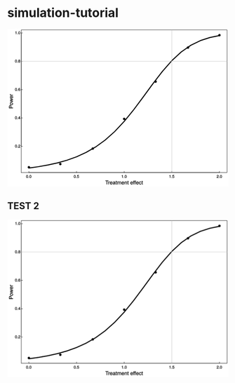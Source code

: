 # simulation-tutorial

<?xml version="1.0" encoding="UTF-8"?>
<svg xmlns="http://www.w3.org/2000/svg" xmlns:xlink="http://www.w3.org/1999/xlink" width="504pt" height="360pt" viewBox="0 0 504 360" version="1.1">
<defs>
<g>
<symbol overflow="visible" id="glyph0-0">
<path style="stroke:none;" d=""/>
</symbol>
<symbol overflow="visible" id="glyph0-1">
<path style="stroke:none;" d="M 4.71875 -3.203125 C 4.71875 -5.421875 3.859375 -6.65625 2.46875 -6.65625 C 1.09375 -6.65625 0.21875 -5.40625 0.21875 -3.265625 C 0.21875 -1.109375 1.109375 0.140625 2.46875 0.140625 C 3.828125 0.140625 4.71875 -1.109375 4.71875 -3.203125 Z M 3.59375 -3.28125 C 3.59375 -1.46875 3.34375 -0.796875 2.453125 -0.796875 C 1.625 -0.796875 1.34375 -1.5 1.34375 -3.25 C 1.34375 -5 1.625 -5.671875 2.46875 -5.671875 C 3.328125 -5.671875 3.59375 -4.984375 3.59375 -3.28125 Z M 3.59375 -3.28125 "/>
</symbol>
<symbol overflow="visible" id="glyph0-2">
<path style="stroke:none;" d="M 1.875 -0.140625 L 1.875 -1.203125 L 0.625 -1.203125 L 0.625 0 L 1.875 0 Z M 1.875 -0.140625 "/>
</symbol>
<symbol overflow="visible" id="glyph0-3">
<path style="stroke:none;" d="M 4.765625 -2.25 C 4.765625 -3.515625 3.78125 -4.46875 2.5625 -4.46875 C 2.109375 -4.46875 1.625 -4.3125 1.578125 -4.28125 L 1.765625 -5.46875 L 4.4375 -5.46875 L 4.4375 -6.515625 L 0.84375 -6.515625 L 0.328125 -2.90625 L 1.3125 -2.90625 C 1.71875 -3.390625 1.921875 -3.5 2.40625 -3.5 C 3.265625 -3.5 3.640625 -3.09375 3.640625 -2.140625 C 3.640625 -1.21875 3.28125 -0.84375 2.40625 -0.84375 C 1.71875 -0.84375 1.453125 -1.046875 1.21875 -1.90625 L 0.125 -1.90625 C 0.40625 -0.5 1.296875 0.140625 2.4375 0.140625 C 3.71875 0.140625 4.765625 -0.90625 4.765625 -2.25 Z M 4.765625 -2.25 "/>
</symbol>
<symbol overflow="visible" id="glyph0-4">
<path style="stroke:none;" d="M 3.28125 -0.140625 L 3.28125 -6.65625 L 2.46875 -6.65625 C 2.15625 -5.53125 2.140625 -5.53125 0.75 -5.359375 L 0.75 -4.546875 L 2.171875 -4.546875 L 2.171875 0 L 3.28125 0 Z M 3.28125 -0.140625 "/>
</symbol>
<symbol overflow="visible" id="glyph0-5">
<path style="stroke:none;" d="M 4.75 -4.640625 C 4.75 -5.71875 3.765625 -6.65625 2.5625 -6.65625 C 1.25 -6.65625 0.328125 -5.84375 0.28125 -4.171875 L 1.390625 -4.171875 C 1.453125 -5.375 1.75 -5.6875 2.53125 -5.6875 C 3.25 -5.6875 3.625 -5.3125 3.625 -4.625 C 3.625 -4.125 3.375 -3.78125 2.8125 -3.46875 L 1.984375 -3 C 0.640625 -2.234375 0.21875 -1.53125 0.140625 0 L 4.703125 0 L 4.703125 -1.046875 L 1.375 -1.046875 C 1.4375 -1.4375 1.671875 -1.671875 2.453125 -2.140625 L 3.359375 -2.625 C 4.25 -3.09375 4.75 -3.859375 4.75 -4.640625 Z M 4.75 -4.640625 "/>
</symbol>
<symbol overflow="visible" id="glyph0-6">
<path style="stroke:none;" d="M 4.828125 -1.671875 L 4.828125 -2.515625 L 3.890625 -2.515625 L 3.890625 -6.65625 L 3.0625 -6.65625 L 0.09375 -2.53125 L 0.09375 -1.53125 L 2.78125 -1.53125 L 2.78125 0 L 3.890625 0 L 3.890625 -1.53125 L 4.828125 -1.53125 Z M 2.9375 -2.515625 L 1.21875 -2.515625 L 3.046875 -5.0625 L 2.78125 -5.171875 L 2.78125 -2.515625 Z M 2.9375 -2.515625 "/>
</symbol>
<symbol overflow="visible" id="glyph0-7">
<path style="stroke:none;" d="M 4.765625 -2.109375 C 4.765625 -3.296875 3.8125 -4.234375 2.65625 -4.234375 C 2.03125 -4.234375 1.421875 -3.953125 1.078125 -3.484375 L 1.34375 -3.390625 C 1.359375 -4.953125 1.703125 -5.671875 2.625 -5.671875 C 3.171875 -5.671875 3.40625 -5.46875 3.5625 -4.71875 L 4.65625 -4.71875 C 4.484375 -5.890625 3.640625 -6.65625 2.671875 -6.65625 C 1.1875 -6.65625 0.21875 -5.265625 0.21875 -3.046875 C 0.21875 -1.046875 1.078125 0.140625 2.53125 0.140625 C 3.75 0.140625 4.765625 -0.859375 4.765625 -2.109375 Z M 3.640625 -2.046875 C 3.640625 -1.25 3.265625 -0.84375 2.53125 -0.84375 C 1.796875 -0.84375 1.390625 -1.28125 1.390625 -2.09375 C 1.390625 -2.890625 1.78125 -3.265625 2.5625 -3.265625 C 3.328125 -3.265625 3.640625 -2.90625 3.640625 -2.046875 Z M 3.640625 -2.046875 "/>
</symbol>
<symbol overflow="visible" id="glyph0-8">
<path style="stroke:none;" d="M 4.765625 -1.9375 C 4.765625 -2.640625 4.25 -3.28125 3.796875 -3.5 C 4.28125 -3.78125 4.546875 -4.21875 4.546875 -4.8125 C 4.546875 -5.8125 3.609375 -6.65625 2.46875 -6.65625 C 1.34375 -6.65625 0.390625 -5.8125 0.390625 -4.8125 C 0.390625 -4.21875 0.65625 -3.796875 1.140625 -3.5 C 0.6875 -3.28125 0.171875 -2.640625 0.171875 -1.9375 C 0.171875 -0.78125 1.21875 0.140625 2.46875 0.140625 C 3.734375 0.140625 4.765625 -0.78125 4.765625 -1.9375 Z M 3.421875 -4.796875 C 3.421875 -4.203125 3.140625 -3.9375 2.46875 -3.9375 C 1.8125 -3.9375 1.515625 -4.203125 1.515625 -4.8125 C 1.515625 -5.421875 1.8125 -5.671875 2.46875 -5.671875 C 3.15625 -5.671875 3.421875 -5.421875 3.421875 -4.796875 Z M 3.640625 -1.921875 C 3.640625 -1.171875 3.265625 -0.84375 2.453125 -0.84375 C 1.6875 -0.84375 1.296875 -1.171875 1.296875 -1.921875 C 1.296875 -2.671875 1.6875 -3 2.46875 -3 C 3.265625 -3 3.640625 -2.671875 3.640625 -1.921875 Z M 3.640625 -1.921875 "/>
</symbol>
<symbol overflow="visible" id="glyph1-0">
<path style="stroke:none;" d=""/>
</symbol>
<symbol overflow="visible" id="glyph1-1">
<path style="stroke:none;" d="M 7.25 -7.890625 L 7.25 -9.015625 L 0.109375 -9.015625 L 0.109375 -7.765625 L 2.984375 -7.765625 L 2.984375 0 L 4.375 0 L 4.375 -7.765625 L 7.25 -7.765625 Z M 7.25 -7.890625 "/>
</symbol>
<symbol overflow="visible" id="glyph1-2">
<path style="stroke:none;" d="M 3.984375 -5.546875 L 3.984375 -6.6875 C 3.6875 -6.71875 3.59375 -6.734375 3.46875 -6.734375 C 2.8125 -6.734375 2.21875 -6.3125 1.640625 -5.375 L 1.890625 -5.28125 L 1.890625 -6.546875 L 0.703125 -6.546875 L 0.703125 0 L 1.96875 0 L 1.96875 -3.390625 C 1.96875 -4.8125 2.296875 -5.390625 3.984375 -5.40625 Z M 3.984375 -5.546875 "/>
</symbol>
<symbol overflow="visible" id="glyph1-3">
<path style="stroke:none;" d="M 6.28125 -2.984375 C 6.28125 -3.90625 6.21875 -4.46875 6.03125 -4.9375 C 5.625 -5.96875 4.53125 -6.734375 3.359375 -6.734375 C 1.609375 -6.734375 0.34375 -5.296875 0.34375 -3.234375 C 0.34375 -1.171875 1.578125 0.1875 3.34375 0.1875 C 4.78125 0.1875 5.90625 -0.765625 6.1875 -2.171875 L 4.921875 -2.171875 C 4.59375 -1.21875 4.171875 -1.015625 3.375 -1.015625 C 2.328125 -1.015625 1.6875 -1.546875 1.65625 -2.859375 L 6.28125 -2.859375 Z M 5.1875 -3.78125 C 5.1875 -3.78125 4.984375 -3.921875 4.984375 -3.9375 L 1.6875 -3.9375 C 1.765625 -4.921875 2.34375 -5.546875 3.34375 -5.546875 C 4.328125 -5.546875 4.9375 -4.859375 4.9375 -3.875 Z M 5.1875 -3.78125 "/>
</symbol>
<symbol overflow="visible" id="glyph1-4">
<path style="stroke:none;" d="M 6.546875 -0.15625 L 6.546875 -1.078125 C 6.3125 -1.015625 6.265625 -1.015625 6.203125 -1.015625 C 5.859375 -1.015625 5.796875 -1.0625 5.796875 -1.375 L 5.796875 -4.890625 C 5.796875 -6 4.84375 -6.734375 3.296875 -6.734375 C 1.78125 -6.734375 0.703125 -6.015625 0.640625 -4.421875 L 1.90625 -4.421875 C 2 -5.328125 2.328125 -5.546875 3.265625 -5.546875 C 4.15625 -5.546875 4.53125 -5.34375 4.53125 -4.734375 L 4.53125 -4.46875 C 4.53125 -4.0625 4.421875 -4.015625 3.625 -3.90625 C 2.203125 -3.734375 1.984375 -3.6875 1.609375 -3.53125 C 0.875 -3.234375 0.359375 -2.53125 0.359375 -1.765625 C 0.359375 -0.625 1.296875 0.1875 2.5625 0.1875 C 3.375 0.1875 4.25 -0.1875 4.625 -0.59375 C 4.671875 -0.390625 5.25 0.078125 5.734375 0.078125 C 5.9375 0.078125 6.09375 0.0625 6.546875 -0.046875 Z M 4.53125 -2.296875 C 4.53125 -1.40625 3.75 -0.953125 2.78125 -0.953125 C 2 -0.953125 1.6875 -1.109375 1.6875 -1.78125 C 1.6875 -2.453125 1.984375 -2.609375 3.0625 -2.765625 C 4.109375 -2.90625 4.328125 -2.953125 4.53125 -3.03125 Z M 4.53125 -2.296875 "/>
</symbol>
<symbol overflow="visible" id="glyph1-5">
<path style="stroke:none;" d="M 3.1875 -0.125 L 3.1875 -1.15625 C 2.921875 -1.0625 2.765625 -1.0625 2.5625 -1.0625 C 2.140625 -1.0625 2.140625 -1.046875 2.140625 -1.484375 L 2.140625 -5.46875 L 3.1875 -5.46875 L 3.1875 -6.546875 L 2.140625 -6.546875 L 2.140625 -8.28125 L 0.875 -8.28125 L 0.875 -6.546875 L 0.03125 -6.546875 L 0.03125 -5.46875 L 0.875 -5.46875 L 0.875 -1.046875 C 0.875 -0.40625 1.453125 0.078125 2.234375 0.078125 C 2.46875 0.078125 2.71875 0.0625 3.1875 -0.03125 Z M 3.1875 -0.125 "/>
</symbol>
<symbol overflow="visible" id="glyph1-6">
<path style="stroke:none;" d="M 9.25 -0.125 L 9.25 -4.84375 C 9.25 -5.96875 8.5 -6.734375 7.3125 -6.734375 C 6.484375 -6.734375 5.875 -6.4375 5.40625 -5.875 C 5.109375 -6.40625 4.515625 -6.734375 3.703125 -6.734375 C 2.859375 -6.734375 2.203125 -6.390625 1.65625 -5.625 L 1.890625 -5.53125 L 1.890625 -6.546875 L 0.703125 -6.546875 L 0.703125 0 L 1.984375 0 L 1.984375 -4.078125 C 1.984375 -4.984375 2.515625 -5.59375 3.328125 -5.59375 C 4.0625 -5.59375 4.34375 -5.265625 4.34375 -4.46875 L 4.34375 0 L 5.609375 0 L 5.609375 -4.078125 C 5.609375 -4.984375 6.15625 -5.59375 6.96875 -5.59375 C 7.703125 -5.59375 7.984375 -5.25 7.984375 -4.46875 L 7.984375 0 L 9.25 0 Z M 9.25 -0.125 "/>
</symbol>
<symbol overflow="visible" id="glyph1-7">
<path style="stroke:none;" d="M 5.96875 -0.125 L 5.96875 -4.890625 C 5.96875 -5.921875 5.0625 -6.734375 3.859375 -6.734375 C 2.921875 -6.734375 2.203125 -6.34375 1.65625 -5.453125 L 1.890625 -5.359375 L 1.890625 -6.546875 L 0.703125 -6.546875 L 0.703125 0 L 1.96875 0 L 1.96875 -3.59375 C 1.96875 -4.890625 2.53125 -5.59375 3.546875 -5.59375 C 4.34375 -5.59375 4.703125 -5.25 4.703125 -4.484375 L 4.703125 0 L 5.96875 0 Z M 5.96875 -0.125 "/>
</symbol>
<symbol overflow="visible" id="glyph1-8">
<path style="stroke:none;" d=""/>
</symbol>
<symbol overflow="visible" id="glyph1-9">
<path style="stroke:none;" d="M 6.328125 -5.609375 L 6.328125 -6.546875 L 5.28125 -6.546875 L 5.28125 -7.40625 C 5.28125 -7.828125 5.390625 -7.90625 5.84375 -7.90625 C 5.921875 -7.90625 5.96875 -7.90625 6.328125 -7.890625 L 6.328125 -8.96875 C 5.96875 -9.03125 5.828125 -9.046875 5.625 -9.046875 C 4.703125 -9.046875 4.015625 -8.390625 4.015625 -7.484375 L 4.015625 -6.546875 L 2.1875 -6.546875 L 2.1875 -7.40625 C 2.1875 -7.828125 2.296875 -7.90625 2.75 -7.90625 C 2.828125 -7.90625 2.875 -7.90625 3.234375 -7.890625 L 3.234375 -8.96875 C 2.875 -9.03125 2.734375 -9.046875 2.53125 -9.046875 C 1.609375 -9.046875 0.90625 -8.390625 0.90625 -7.484375 L 0.90625 -6.546875 L 0.078125 -6.546875 L 0.078125 -5.46875 L 0.90625 -5.46875 L 0.90625 0 L 2.1875 0 L 2.1875 -5.46875 L 4.015625 -5.46875 L 4.015625 0 L 5.28125 0 L 5.28125 -5.46875 L 6.328125 -5.46875 Z M 6.328125 -5.609375 "/>
</symbol>
<symbol overflow="visible" id="glyph1-10">
<path style="stroke:none;" d="M 5.71875 -2.421875 L 4.59375 -2.421875 C 4.40625 -1.28125 4.03125 -1.015625 3.1875 -1.015625 C 2.078125 -1.015625 1.546875 -1.734375 1.546875 -3.21875 C 1.546875 -4.78125 2.0625 -5.546875 3.15625 -5.546875 C 4 -5.546875 4.375 -5.1875 4.53125 -4.171875 L 5.796875 -4.171875 C 5.65625 -5.84375 4.578125 -6.734375 3.171875 -6.734375 C 1.46875 -6.734375 0.234375 -5.296875 0.234375 -3.21875 C 0.234375 -1.1875 1.453125 0.1875 3.15625 0.1875 C 4.65625 0.1875 5.734375 -0.859375 5.875 -2.421875 Z M 5.71875 -2.421875 "/>
</symbol>
<symbol overflow="visible" id="glyph2-0">
<path style="stroke:none;" d=""/>
</symbol>
<symbol overflow="visible" id="glyph2-1">
<path style="stroke:none;" d="M -6.3125 -7.53125 C -7.953125 -7.53125 -9.015625 -6.4375 -9.015625 -4.703125 L -9.015625 -0.953125 L 0 -0.953125 L 0 -2.34375 L -3.703125 -2.34375 L -3.703125 -4.953125 C -3.703125 -6.390625 -4.859375 -7.53125 -6.3125 -7.53125 Z M -6.359375 -6.09375 C -5.40625 -6.09375 -4.953125 -5.609375 -4.953125 -4.53125 L -4.953125 -2.34375 L -7.765625 -2.34375 L -7.765625 -4.53125 C -7.765625 -5.609375 -7.3125 -6.09375 -6.359375 -6.09375 Z M -6.359375 -6.09375 "/>
</symbol>
<symbol overflow="visible" id="glyph2-2">
<path style="stroke:none;" d="M -3.234375 -6.25 C -5.40625 -6.25 -6.734375 -5.078125 -6.734375 -3.265625 C -6.734375 -1.5 -5.390625 -0.28125 -3.28125 -0.28125 C -1.15625 -0.28125 0.1875 -1.484375 0.1875 -3.28125 C 0.1875 -5.046875 -1.15625 -6.25 -3.234375 -6.25 Z M -3.234375 -4.9375 C -1.765625 -4.9375 -1.015625 -4.375 -1.015625 -3.28125 C -1.015625 -2.15625 -1.75 -1.609375 -3.28125 -1.609375 C -4.78125 -1.609375 -5.546875 -2.15625 -5.546875 -3.28125 C -5.546875 -4.40625 -4.796875 -4.9375 -3.234375 -4.9375 Z M -3.234375 -4.9375 "/>
</symbol>
<symbol overflow="visible" id="glyph2-3">
<path style="stroke:none;" d="M -6.546875 -8.5 L -6.546875 -7.265625 L -1.53125 -5.96875 L -1.53125 -6.25 L -6.546875 -4.984375 L -6.546875 -3.546875 L -1.53125 -2.3125 L -1.53125 -2.59375 L -6.546875 -1.265625 L -6.546875 0.109375 L 0 -1.78125 L 0 -3.125 L -5.0625 -4.375 L -5.0625 -4.09375 L 0 -5.40625 L 0 -6.75 L -6.546875 -8.65625 Z M -6.546875 -8.5 "/>
</symbol>
<symbol overflow="visible" id="glyph2-4">
<path style="stroke:none;" d="M -2.984375 -6.28125 C -3.90625 -6.28125 -4.46875 -6.21875 -4.9375 -6.03125 C -5.96875 -5.625 -6.734375 -4.53125 -6.734375 -3.359375 C -6.734375 -1.609375 -5.296875 -0.34375 -3.234375 -0.34375 C -1.171875 -0.34375 0.1875 -1.578125 0.1875 -3.34375 C 0.1875 -4.78125 -0.765625 -5.90625 -2.171875 -6.1875 L -2.171875 -4.921875 C -1.21875 -4.59375 -1.015625 -4.171875 -1.015625 -3.375 C -1.015625 -2.328125 -1.546875 -1.6875 -2.859375 -1.65625 L -2.859375 -6.28125 Z M -3.78125 -5.1875 C -3.78125 -5.1875 -3.921875 -4.984375 -3.9375 -4.984375 L -3.9375 -1.6875 C -4.921875 -1.765625 -5.546875 -2.34375 -5.546875 -3.34375 C -5.546875 -4.328125 -4.859375 -4.9375 -3.875 -4.9375 Z M -3.78125 -5.1875 "/>
</symbol>
<symbol overflow="visible" id="glyph2-5">
<path style="stroke:none;" d="M -5.546875 -3.984375 L -6.6875 -3.984375 C -6.71875 -3.6875 -6.734375 -3.59375 -6.734375 -3.46875 C -6.734375 -2.8125 -6.3125 -2.21875 -5.375 -1.640625 L -5.28125 -1.890625 L -6.546875 -1.890625 L -6.546875 -0.703125 L 0 -0.703125 L 0 -1.96875 L -3.390625 -1.96875 C -4.8125 -1.96875 -5.390625 -2.296875 -5.40625 -3.984375 Z M -5.546875 -3.984375 "/>
</symbol>
</g>
<clipPath id="clip1">
  <path d="M 31.679688 74 L 502 74 L 502 75 L 31.679688 75 Z M 31.679688 74 "/>
</clipPath>
<clipPath id="clip2">
  <path d="M 374 2.878906 L 376 2.878906 L 376 329 L 374 329 Z M 374 2.878906 "/>
</clipPath>
</defs>
<g id="surface9">
<rect x="0" y="0" width="504" height="360" style="fill:rgb(100%,100%,100%);fill-opacity:1;stroke:none;"/>
<path style=" stroke:none;fill-rule:nonzero;fill:rgb(0%,0%,0%);fill-opacity:1;" d="M 51.765625 316.265625 C 51.765625 319.867188 46.367188 319.867188 46.367188 316.265625 C 46.367188 312.667969 51.765625 312.667969 51.765625 316.265625 "/>
<path style=" stroke:none;fill-rule:nonzero;fill:rgb(0%,0%,0%);fill-opacity:1;" d="M 123.488281 308.929688 C 123.488281 312.527344 118.085938 312.527344 118.085938 308.929688 C 118.085938 305.328125 123.488281 305.328125 123.488281 308.929688 "/>
<path style=" stroke:none;fill-rule:nonzero;fill:rgb(0%,0%,0%);fill-opacity:1;" d="M 197.378906 273.792969 C 197.378906 277.390625 191.980469 277.390625 191.980469 273.792969 C 191.980469 270.191406 197.378906 270.191406 197.378906 273.792969 "/>
<path style=" stroke:none;fill-rule:nonzero;fill:rgb(0%,0%,0%);fill-opacity:1;" d="M 269.101562 206.007812 C 269.101562 209.605469 263.699219 209.605469 263.699219 206.007812 C 263.699219 202.40625 269.101562 202.40625 269.101562 206.007812 "/>
<path style=" stroke:none;fill-rule:nonzero;fill:rgb(0%,0%,0%);fill-opacity:1;" d="M 340.820312 120.992188 C 340.820312 124.589844 335.421875 124.589844 335.421875 120.992188 C 335.421875 117.390625 340.820312 117.390625 340.820312 120.992188 "/>
<path style=" stroke:none;fill-rule:nonzero;fill:rgb(0%,0%,0%);fill-opacity:1;" d="M 414.714844 43.25 C 414.714844 46.851562 409.3125 46.851562 409.3125 43.25 C 409.3125 39.648438 414.714844 39.648438 414.714844 43.25 "/>
<path style=" stroke:none;fill-rule:nonzero;fill:rgb(0%,0%,0%);fill-opacity:1;" d="M 486.433594 14.933594 C 486.433594 18.535156 481.035156 18.535156 481.035156 14.933594 C 481.035156 11.332031 486.433594 11.332031 486.433594 14.933594 "/>
<path style="fill:none;stroke-width:0.75;stroke-linecap:round;stroke-linejoin:round;stroke:rgb(0%,0%,0%);stroke-opacity:1;stroke-miterlimit:10;" d="M 49.066406 328.320312 L 483.734375 328.320312 "/>
<path style="fill:none;stroke-width:0.75;stroke-linecap:round;stroke-linejoin:round;stroke:rgb(0%,0%,0%);stroke-opacity:1;stroke-miterlimit:10;" d="M 49.066406 328.320312 L 49.066406 325.441406 "/>
<path style="fill:none;stroke-width:0.75;stroke-linecap:round;stroke-linejoin:round;stroke:rgb(0%,0%,0%);stroke-opacity:1;stroke-miterlimit:10;" d="M 157.734375 328.320312 L 157.734375 325.441406 "/>
<path style="fill:none;stroke-width:0.75;stroke-linecap:round;stroke-linejoin:round;stroke:rgb(0%,0%,0%);stroke-opacity:1;stroke-miterlimit:10;" d="M 266.398438 328.320312 L 266.398438 325.441406 "/>
<path style="fill:none;stroke-width:0.75;stroke-linecap:round;stroke-linejoin:round;stroke:rgb(0%,0%,0%);stroke-opacity:1;stroke-miterlimit:10;" d="M 375.066406 328.320312 L 375.066406 325.441406 "/>
<path style="fill:none;stroke-width:0.75;stroke-linecap:round;stroke-linejoin:round;stroke:rgb(0%,0%,0%);stroke-opacity:1;stroke-miterlimit:10;" d="M 483.734375 328.320312 L 483.734375 325.441406 "/>
<g style="fill:rgb(0%,0%,0%);fill-opacity:1;">
  <use xlink:href="#glyph0-1" x="42.566406" y="340.613281"/>
  <use xlink:href="#glyph0-2" x="47.570312" y="340.613281"/>
  <use xlink:href="#glyph0-1" x="50.072266" y="340.613281"/>
</g>
<g style="fill:rgb(0%,0%,0%);fill-opacity:1;">
  <use xlink:href="#glyph0-1" x="151.234375" y="340.613281"/>
  <use xlink:href="#glyph0-2" x="156.238281" y="340.613281"/>
  <use xlink:href="#glyph0-3" x="158.740234" y="340.613281"/>
</g>
<g style="fill:rgb(0%,0%,0%);fill-opacity:1;">
  <use xlink:href="#glyph0-4" x="259.898438" y="340.613281"/>
  <use xlink:href="#glyph0-2" x="264.902344" y="340.613281"/>
  <use xlink:href="#glyph0-1" x="267.404297" y="340.613281"/>
</g>
<g style="fill:rgb(0%,0%,0%);fill-opacity:1;">
  <use xlink:href="#glyph0-4" x="368.566406" y="340.613281"/>
  <use xlink:href="#glyph0-2" x="373.570312" y="340.613281"/>
  <use xlink:href="#glyph0-3" x="376.072266" y="340.613281"/>
</g>
<g style="fill:rgb(0%,0%,0%);fill-opacity:1;">
  <use xlink:href="#glyph0-5" x="477.234375" y="340.613281"/>
  <use xlink:href="#glyph0-2" x="482.238281" y="340.613281"/>
  <use xlink:href="#glyph0-1" x="484.740234" y="340.613281"/>
</g>
<path style="fill:none;stroke-width:0.75;stroke-linecap:round;stroke-linejoin:round;stroke:rgb(0%,0%,0%);stroke-opacity:1;stroke-miterlimit:10;" d="M 31.679688 268.554688 L 31.679688 9.957031 "/>
<path style="fill:none;stroke-width:0.75;stroke-linecap:round;stroke-linejoin:round;stroke:rgb(0%,0%,0%);stroke-opacity:1;stroke-miterlimit:10;" d="M 31.679688 268.554688 L 34.558594 268.554688 "/>
<path style="fill:none;stroke-width:0.75;stroke-linecap:round;stroke-linejoin:round;stroke:rgb(0%,0%,0%);stroke-opacity:1;stroke-miterlimit:10;" d="M 31.679688 203.90625 L 34.558594 203.90625 "/>
<path style="fill:none;stroke-width:0.75;stroke-linecap:round;stroke-linejoin:round;stroke:rgb(0%,0%,0%);stroke-opacity:1;stroke-miterlimit:10;" d="M 31.679688 139.253906 L 34.558594 139.253906 "/>
<path style="fill:none;stroke-width:0.75;stroke-linecap:round;stroke-linejoin:round;stroke:rgb(0%,0%,0%);stroke-opacity:1;stroke-miterlimit:10;" d="M 31.679688 74.605469 L 34.558594 74.605469 "/>
<path style="fill:none;stroke-width:0.75;stroke-linecap:round;stroke-linejoin:round;stroke:rgb(0%,0%,0%);stroke-opacity:1;stroke-miterlimit:10;" d="M 31.679688 9.957031 L 34.558594 9.957031 "/>
<g style="fill:rgb(0%,0%,0%);fill-opacity:1;">
  <use xlink:href="#glyph0-1" x="17.238281" y="271.386719"/>
  <use xlink:href="#glyph0-2" x="22.242188" y="271.386719"/>
  <use xlink:href="#glyph0-5" x="24.744141" y="271.386719"/>
</g>
<g style="fill:rgb(0%,0%,0%);fill-opacity:1;">
  <use xlink:href="#glyph0-1" x="17.238281" y="206.738281"/>
  <use xlink:href="#glyph0-2" x="22.242188" y="206.738281"/>
  <use xlink:href="#glyph0-6" x="24.744141" y="206.738281"/>
</g>
<g style="fill:rgb(0%,0%,0%);fill-opacity:1;">
  <use xlink:href="#glyph0-1" x="17.238281" y="142.085938"/>
  <use xlink:href="#glyph0-2" x="22.242188" y="142.085938"/>
  <use xlink:href="#glyph0-7" x="24.744141" y="142.085938"/>
</g>
<g style="fill:rgb(0%,0%,0%);fill-opacity:1;">
  <use xlink:href="#glyph0-1" x="17.238281" y="77.4375"/>
  <use xlink:href="#glyph0-2" x="22.242188" y="77.4375"/>
  <use xlink:href="#glyph0-8" x="24.744141" y="77.4375"/>
</g>
<g style="fill:rgb(0%,0%,0%);fill-opacity:1;">
  <use xlink:href="#glyph0-4" x="17.238281" y="12.789062"/>
  <use xlink:href="#glyph0-2" x="22.242188" y="12.789062"/>
  <use xlink:href="#glyph0-1" x="24.744141" y="12.789062"/>
</g>
<path style="fill:none;stroke-width:0.75;stroke-linecap:round;stroke-linejoin:round;stroke:rgb(0%,0%,0%);stroke-opacity:1;stroke-miterlimit:10;" d="M 31.679688 328.320312 L 501.121094 328.320312 L 501.121094 2.878906 L 31.679688 2.878906 L 31.679688 328.320312 "/>
<g style="fill:rgb(0%,0%,0%);fill-opacity:1;">
  <use xlink:href="#glyph1-1" x="223.398438" y="355.456055"/>
  <use xlink:href="#glyph1-2" x="229.651367" y="355.456055"/>
  <use xlink:href="#glyph1-3" x="233.52832" y="355.456055"/>
  <use xlink:href="#glyph1-4" x="240.200195" y="355.456055"/>
  <use xlink:href="#glyph1-5" x="246.87207" y="355.456055"/>
  <use xlink:href="#glyph1-6" x="250.208008" y="355.456055"/>
  <use xlink:href="#glyph1-3" x="260.204102" y="355.456055"/>
  <use xlink:href="#glyph1-7" x="266.875977" y="355.456055"/>
  <use xlink:href="#glyph1-5" x="273.547852" y="355.456055"/>
  <use xlink:href="#glyph1-8" x="276.883789" y="355.456055"/>
  <use xlink:href="#glyph1-3" x="280.219727" y="355.456055"/>
  <use xlink:href="#glyph1-9" x="286.891602" y="355.456055"/>
  <use xlink:href="#glyph1-3" x="293.299805" y="355.456055"/>
  <use xlink:href="#glyph1-10" x="299.97168" y="355.456055"/>
  <use xlink:href="#glyph1-5" x="305.97168" y="355.456055"/>
</g>
<g style="fill:rgb(0%,0%,0%);fill-opacity:1;">
  <use xlink:href="#glyph2-1" x="12.737305" y="182.601562"/>
  <use xlink:href="#glyph2-2" x="12.737305" y="174.897461"/>
  <use xlink:href="#glyph2-3" x="12.737305" y="168.344727"/>
  <use xlink:href="#glyph2-4" x="12.737305" y="159.799805"/>
  <use xlink:href="#glyph2-5" x="12.737305" y="153.12793"/>
</g>
<path style="fill:none;stroke-width:2.25;stroke-linecap:round;stroke-linejoin:round;stroke:rgb(0%,0%,0%);stroke-opacity:1;stroke-miterlimit:10;" d="M 49.066406 318.050781 L 70.800781 314.996094 L 92.535156 311.175781 L 114.265625 306.355469 L 136 300.25 L 157.734375 292.480469 L 179.464844 282.59375 L 201.199219 270.070312 L 222.933594 254.355469 L 244.667969 235 L 266.398438 211.8125 L 288.132812 185.132812 L 309.867188 156.011719 L 331.601562 126.234375 L 353.332031 97.972656 L 375.066406 73.191406 L 396.800781 53.125 L 418.535156 38.03125 L 440.265625 27.414062 L 462 20.375 L 483.734375 15.9375 "/>
<g clip-path="url(#clip1)" clip-rule="nonzero">
<path style="fill:none;stroke-width:0.75;stroke-linecap:round;stroke-linejoin:round;stroke:rgb(74.509804%,74.509804%,74.509804%);stroke-opacity:1;stroke-miterlimit:10;" d="M 31.679688 74.605469 L 501.121094 74.605469 "/>
</g>
<g clip-path="url(#clip2)" clip-rule="nonzero">
<path style="fill:none;stroke-width:0.75;stroke-linecap:round;stroke-linejoin:round;stroke:rgb(74.509804%,74.509804%,74.509804%);stroke-opacity:1;stroke-miterlimit:10;" d="M 375.066406 328.320312 L 375.066406 2.878906 "/>
</g>
</g>
</svg>


## TEST 2


![](simulation-tutorial_files/figure-markdown_github/unnamed-chunk-7-1.svg)
